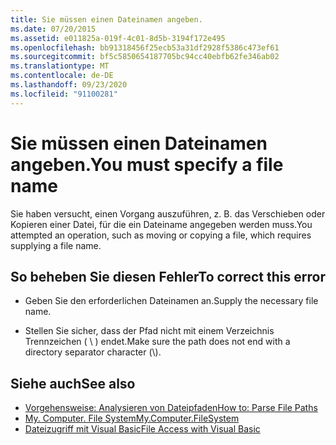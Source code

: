 ```yaml
---
title: Sie müssen einen Dateinamen angeben.
ms.date: 07/20/2015
ms.assetid: e011825a-019f-4c01-8d5b-3194f172e495
ms.openlocfilehash: bb91318456f25ecb53a31df2928f5386c473ef61
ms.sourcegitcommit: bf5c5850654187705bc94cc40ebfb62fe346ab02
ms.translationtype: MT
ms.contentlocale: de-DE
ms.lasthandoff: 09/23/2020
ms.locfileid: "91100281"
---
```

# <a name="you-must-specify-a-file-name"></a><span data-ttu-id="616eb-102">Sie müssen einen Dateinamen angeben.</span><span class="sxs-lookup"><span data-stu-id="616eb-102">You must specify a file name</span></span>

<span data-ttu-id="616eb-103">Sie haben versucht, einen Vorgang auszuführen, z. B. das Verschieben oder Kopieren einer Datei, für die ein Dateiname angegeben werden muss.</span><span class="sxs-lookup"><span data-stu-id="616eb-103">You attempted an operation, such as moving or copying a file, which requires supplying a file name.</span></span>  
  
## <a name="to-correct-this-error"></a><span data-ttu-id="616eb-104">So beheben Sie diesen Fehler</span><span class="sxs-lookup"><span data-stu-id="616eb-104">To correct this error</span></span>  
  
- <span data-ttu-id="616eb-105">Geben Sie den erforderlichen Dateinamen an.</span><span class="sxs-lookup"><span data-stu-id="616eb-105">Supply the necessary file name.</span></span>  
  
- <span data-ttu-id="616eb-106">Stellen Sie sicher, dass der Pfad nicht mit einem Verzeichnis Trennzeichen ( \\ ) endet.</span><span class="sxs-lookup"><span data-stu-id="616eb-106">Make sure the path does not end with a directory separator character (\\).</span></span>  
  
## <a name="see-also"></a><span data-ttu-id="616eb-107">Siehe auch</span><span class="sxs-lookup"><span data-stu-id="616eb-107">See also</span></span>

- [<span data-ttu-id="616eb-108">Vorgehensweise: Analysieren von Dateipfaden</span><span class="sxs-lookup"><span data-stu-id="616eb-108">How to: Parse File Paths</span></span>](../developing-apps/programming/drives-directories-files/how-to-parse-file-paths.md)
- [<span data-ttu-id="616eb-109">My. Computer. File System</span><span class="sxs-lookup"><span data-stu-id="616eb-109">My.Computer.FileSystem</span></span>](xref:Microsoft.VisualBasic.FileIO.FileSystem)
- [<span data-ttu-id="616eb-110">Dateizugriff mit Visual Basic</span><span class="sxs-lookup"><span data-stu-id="616eb-110">File Access with Visual Basic</span></span>](../developing-apps/programming/drives-directories-files/file-access.md)
